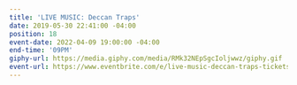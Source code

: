 ```yaml
---
title: 'LIVE MUSIC: Deccan Traps'
date: 2019-05-30 22:41:00 -04:00
position: 18
event-date: 2022-04-09 19:00:00 -04:00
end-time: '09PM'
giphy-url: https://media.giphy.com/media/RMk32NEpSgcIoljwwz/giphy.gif
event-url: https://www.eventbrite.com/e/live-music-deccan-traps-tickets-275349948107
---
```


